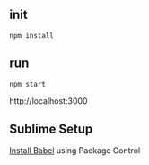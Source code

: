 ## init

`npm install`

## run

`npm start`

http://localhost:3000

## Sublime Setup

[Install Babel](https://github.com/babel/babel-sublime#installation) using Package Control
